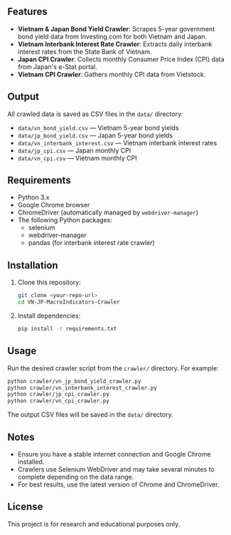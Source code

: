 ## Features
- **Vietnam & Japan Bond Yield Crawler**: Scrapes 5-year government bond yield data from Investing.com for both Vietnam and Japan.
- **Vietnam Interbank Interest Rate Crawler**: Extracts daily interbank interest rates from the State Bank of Vietnam.
- **Japan CPI Crawler**: Collects monthly Consumer Price Index (CPI) data from Japan's e-Stat portal.
- **Vietnam CPI Crawler**: Gathers monthly CPI data from Vietstock.

## Output
All crawled data is saved as CSV files in the `data/` directory:
- `data/vn_bond_yield.csv` — Vietnam 5-year bond yields
- `data/jp_bond_yield.csv` — Japan 5-year bond yields
- `data/vn_interbank_interest.csv` — Vietnam interbank interest rates
- `data/jp_cpi.csv` — Japan monthly CPI
- `data/vn_cpi.csv` — Vietnam monthly CPI

## Requirements
- Python 3.x
- Google Chrome browser
- ChromeDriver (automatically managed by `webdriver-manager`)
- The following Python packages:
  - selenium
  - webdriver-manager
  - pandas (for interbank interest rate crawler)

## Installation
1. Clone this repository:
   ```bash
   git clone <your-repo-url>
   cd VN-JP-MacroIndicators-Crawler
   ```
2. Install dependencies:
   ```bash
   pip install -r requirements.txt
   ```

## Usage
Run the desired crawler script from the `crawler/` directory. For example:

```bash
python crawler/vn_jp_bond_yield_crawler.py
python crawler/vn_interbank_interest_crawler.py
python crawler/jp_cpi_crawler.py
python crawler/vn_cpi_crawler.py
```

The output CSV files will be saved in the `data/` directory.

## Notes
- Ensure you have a stable internet connection and Google Chrome installed.
- Crawlers use Selenium WebDriver and may take several minutes to complete depending on the data range.
- For best results, use the latest version of Chrome and ChromeDriver.

## License
This project is for research and educational purposes only.

